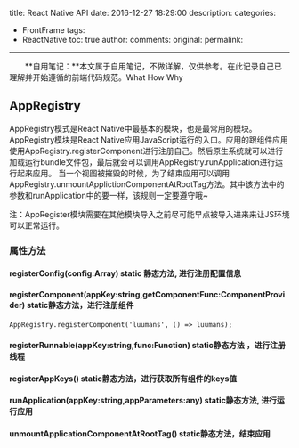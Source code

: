 title: React Native API
date: 2016-12-27 18:29:00
description: 
categories:
- FrontFrame
tags:
- ReactNative
toc: true
author:
comments:
original:
permalink: 
---

　　**自用笔记：**本文属于自用笔记，不做详解，仅供参考。在此记录自己已理解并开始遵循的前端代码规范。What How Why
<!-- more -->

## AppRegistry
AppRegistry模式是React Native中最基本的模块，也是最常用的模块。
AppRegistry模块是React Native应用JavaScript运行的入口。应用的跟组件应用使用AppRegistry.registerComponent进行注册自己。然后原生系统就可以进行加载运行bundle文件包，最后就会可以调用AppRegistry.runApplication进行运行起来应用。
当一个视图被摧毁的时候，为了结束应用可以调用AppRegistry.unmountApplictionComponentAtRootTag方法。其中该方法中的参数和runApplication中的要一样，该规则一定要遵守哦~

注：AppRegister模块需要在其他模块导入之前尽可能早点被导入进来来让JS环境可以正常运行。

### 属性方法
#### registerConfig(config:Array<AppConfig>)  static 静态方法, 进行注册配置信息

#### registerComponent(appKey:string,getComponentFunc:ComponentProvider)  static静态方法，进行注册组件

```
AppRegistry.registerComponent('luumans', () => luumans);
```

#### registerRunnable(appKey:string,func:Function)  static静态方法 ，进行注册线程

#### registerAppKeys()  static静态方法，进行获取所有组件的keys值

#### runApplication(appKey:string,appParameters:any)  static静态方法, 进行运行应用

#### unmountApplicationComponentAtRootTag()  static静态方法，结束应用

[]( "")
